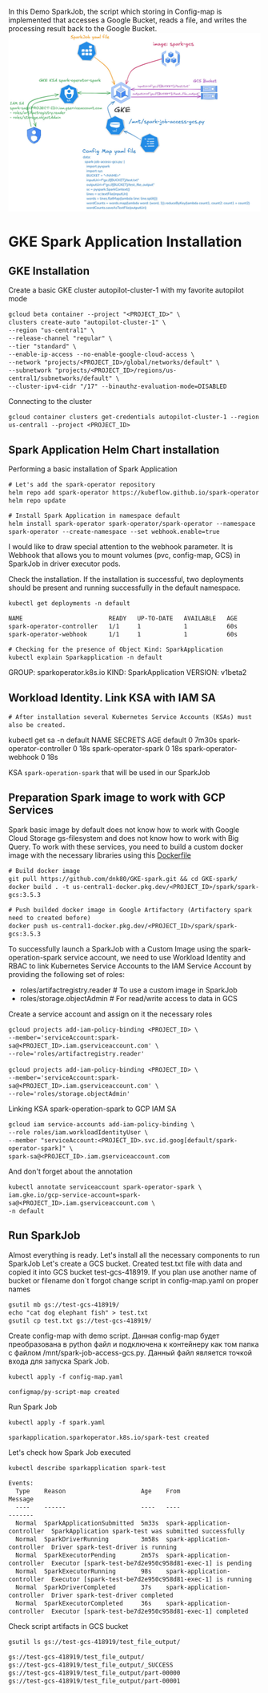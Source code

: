 In this Demo SparkJob, the script which storing in Config-map is implemented that accesses a Google Bucket, reads a file, and writes the processing result back to the Google Bucket.
![](./GKE-Spark.jpg)
# GKE Spark Application Installation

## GKE Installation
Create a basic GKE cluster autopilot-cluster-1 with my favorite autopilot mode

```commandline
gcloud beta container --project "<PROJECT_ID>" \
clusters create-auto "autopilot-cluster-1" \
--region "us-central1" \
--release-channel "regular" \
--tier "standard" \
--enable-ip-access --no-enable-google-cloud-access \
--network "projects/<PROJECT_ID>/global/networks/default" \
--subnetwork "projects/<PROJECT_ID>/regions/us-central1/subnetworks/default" \
--cluster-ipv4-cidr "/17" --binauthz-evaluation-mode=DISABLED
```
Connecting to the cluster
```commandline
gcloud container clusters get-credentials autopilot-cluster-1 --region us-central1 --project <PROJECT_ID>
```

## Spark Application Helm Chart installation
Performing a basic installation of Spark Application

```commandline
# Let's add the spark-operator repository
helm repo add spark-operator https://kubeflow.github.io/spark-operator
helm repo update
```

```commandline
# Install Spark Application in namespace default
helm install spark-operator spark-operator/spark-operator --namespace spark-operator --create-namespace --set webhook.enable=true
```

I would like to draw special attention to the webhook parameter. It is Webhook that allows you to mount volumes (pvc, config-map, GCS) in SparkJob in driver executor pods.

Check the installation. If the installation is successful, two deployments should be present and running successfully in the default namespace.

```commandline
kubectl get deployments -n default
```
```text
NAME                        READY   UP-TO-DATE   AVAILABLE   AGE
spark-operator-controller   1/1     1            1           60s
spark-operator-webhook      1/1     1            1           60s
```

```commandline
# Checking for the presence of Object Kind: SparkApplication
kubectl explain Sparkapplication -n default
```
GROUP:      sparkoperator.k8s.io
KIND:       SparkApplication
VERSION:    v1beta2

## Workload Identity. Link KSA with IAM SA
```commandline
# After installation several Kubernetes Service Accounts (KSAs) must also be created.
```
kubectl get sa -n default
NAME                        SECRETS   AGE
default                     0         7m30s
spark-operator-controller   0         18s
spark-operator-spark        0         18s
spark-operator-webhook      0         18s


KSA `spark-operation-spark` that will be used in our SparkJob

## Preparation Spark image to work with GCP Services
Spark basic image by default does not know how to work with Google Cloud Storage gs-filesystem and does not know how to work with Big Query. To work with these services, you need to build a custom docker image with the necessary libraries using this [Dockerfile](https://github.com/dnk80/GKE-spark/blob/main/Dockerfile)

```commandline
# Build docker image
git pull https://github.com/dnk80/GKE-spark.git && cd GKE-spark/
docker build . -t us-central1-docker.pkg.dev/<PROJECT_ID>/spark/spark-gcs:3.5.3
```

```commandline
# Push builded docker image in Google Artifactory (Artifactory spark need to created before)
docker push us-central1-docker.pkg.dev/<PROJECT_ID>/spark/spark-gcs:3.5.3
```

To successfully launch a SparkJob with a Custom Image using the spark-operation-spark service account, we need to use Workload Identity and RBAC to link Kubernetes Service Accounts to the IAM Service Account by providing the following set of roles:
- roles/artifactregistry.reader # To use a custom image in SparkJob
- roles/storage.objectAdmin # For read/write access to data in GCS

Create a service account and assign on it the necessary roles
```commandline
gcloud projects add-iam-policy-binding <PROJECT_ID> \
--member='serviceAccount:spark-sa@<PROJECT_ID>.iam.gserviceaccount.com' \
--role='roles/artifactregistry.reader'

gcloud projects add-iam-policy-binding <PROJECT_ID> \
--member='serviceAccount:spark-sa@<PROJECT_ID>.iam.gserviceaccount.com' \
--role='roles/storage.objectAdmin'
```
Linking KSA spark-operation-spark to GCP IAM SA
```commandline
gcloud iam service-accounts add-iam-policy-binding \
--role roles/iam.workloadIdentityUser \
--member "serviceAccount:<PROJECT_ID>.svc.id.goog[default/spark-operator-spark]" \
spark-sa@<PROJECT_ID>.iam.gserviceaccount.com
```

And don't forget about the annotation
```commandline
kubectl annotate serviceaccount spark-operator-spark \
iam.gke.io/gcp-service-account=spark-sa@<PROJECT_ID>.iam.gserviceaccount.com \
-n default
```
## Run SparkJob

Almost everything is ready. Let's install all the necessary components to run SparkJob
Let's create a GCS bucket. Created test.txt file with data and copied it into GCS bucket test-gcs-418919. If you plan use another name of bucket or filename don`t forgot change script in config-map.yaml on proper names
```commandline
gsutil mb gs://test-gcs-418919/ 
echo "cat dog elephant fish" > test.txt 
gsutil cp test.txt gs://test-gcs-418919/
```

Create config-map with demo script. Данная config-map будет преобразована в python файл и подключена к контейнеру как том папка с файлом /mnt/spark-job-access-gcs.py. Данный файл является точкой входа для запуска Spark Job.

```commandline
kubectl apply -f config-map.yaml 
```
```text
configmap/py-script-map created
```
Run Spark Job
```commandline
kubectl apply -f spark.yaml
``` 
```text
sparkapplication.sparkoperator.k8s.io/spark-test created
```

Let's check how Spark Job executed
```commandline
kubectl describe sparkapplication spark-test
```
```text
Events:  
  Type    Reason                     Age    From                          Message  
  ----    ------                     ----   ----                          -------
  Normal  SparkApplicationSubmitted  5m33s  spark-application-controller  SparkApplication spark-test was submitted successfully
  Normal  SparkDriverRunning         3m58s  spark-application-controller  Driver spark-test-driver is running
  Normal  SparkExecutorPending       2m57s  spark-application-controller  Executor [spark-test-be7d2e950c958d81-exec-1] is pending
  Normal  SparkExecutorRunning       98s    spark-application-controller  Executor [spark-test-be7d2e950c958d81-exec-1] is running
  Normal  SparkDriverCompleted       37s    spark-application-controller  Driver spark-test-driver completed
  Normal  SparkExecutorCompleted     36s    spark-application-controller  Executor [spark-test-be7d2e950c958d81-exec-1] completed
```

Check script artifacts in GCS bucket
```commandline
gsutil ls gs://test-gcs-418919/test_file_output/
```
```text
gs://test-gcs-418919/test_file_output/  
gs://test-gcs-418919/test_file_output/_SUCCESS  
gs://test-gcs-418919/test_file_output/part-00000  
gs://test-gcs-418919/test_file_output/part-00001
```
